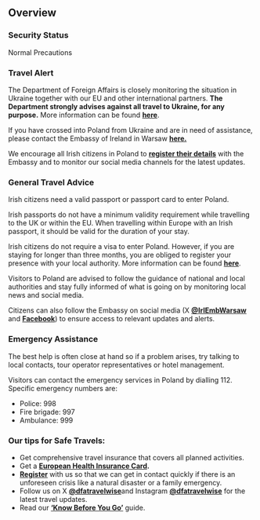## Overview

### **Security Status**

Normal Precautions

### **Travel Alert**

The Department of Foreign Affairs is closely monitoring the situation in Ukraine together with our EU and other international partners. **The Department strongly advises against all travel to Ukraine, for any purpose.** More information can be found [**here**](https://www.ireland.ie/en/dfa/overseas-travel/advice/ukraine/).

If you have crossed into Poland from Ukraine and are in need of assistance, please contact the Embassy of Ireland in Warsaw [**here.**](https://www.ireland.ie/en/poland/warsaw/)

We encourage all Irish citizens in Poland to [**register their details**](https://www.ireland.ie/en/dfa/overseas-travel/citizens-registration/) with the Embassy and to monitor our social media channels for the latest updates.

### **General Travel Advice**

Irish citizens need a valid passport or passport card to enter Poland.

Irish passports do not have a minimum validity requirement while travelling to the UK or within the EU. When travelling within Europe with an Irish passport, it should be valid for the duration of your stay.

Irish citizens do not require a visa to enter Poland. However, if you are staying for longer than three months, you are obliged to register your presence with your local authority. More information can be found [**here**](https://www.gov.pl/web/mswia-en/registration-of-residence).

Visitors to Poland are advised to follow the guidance of national and local authorities and stay fully informed of what is going on by monitoring local news and social media.

Citizens can also follow the Embassy on social media (X [**@IrlEmbWarsaw**](https://twitter.com/IrlEmbWarsaw) and [**Facebook**](https://www.facebook.com/AmbasadaIrlandii/)) to ensure access to relevant updates and alerts.

### **Emergency Assistance**

The best help is often close at hand so if a problem arises, try talking to local contacts, tour operator representatives or hotel management.

Visitors can contact the emergency services in Poland by dialling 112. Specific emergency numbers are:

* Police: 998
* Fire brigade: 997
* Ambulance: 999

### **Our tips for Safe Travels:**

* Get comprehensive travel insurance that covers all planned activities.
* Get a [**European Health Insurance Card**](http://www.hse.ie/eng/services/list/1/schemes/EHIC/)**.**
* [**Register**](https://www.ireland.ie/en/dfa/overseas-travel/citizens-registration/) with us so that we can get in contact quickly if there is an unforeseen crisis like a natural disaster or a family emergency.
* Follow us on X [**@dfatravelwise**](https://www.twitter.com/DFATravelWise)and Instagram [**@dfatravelwise**](https://www.instagram.com/dfatravelwise/) for the latest travel updates.
* Read our [**‘Know Before You Go’**](https://www.ireland.ie/en/dfa/overseas-travel/know-before-you-go/) guide.